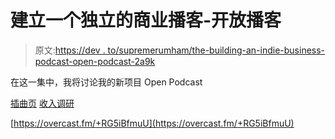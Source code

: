 # 建立一个独立的商业播客-开放播客

> 原文:[https://dev . to/supremerumham/the-building-an-indie-business-podcast-open-podcast-2a9k](https://dev.to/supremerumham/the-building-an-indie-business-podcast-open-podcast-2a9k)

在这一集中，我将讨论我的新项目 Open Podcast

[插曲页](https://baib-podcast.com)
[收入调研](https://revenueresearch.co/)

[https://overcast.fm/+RG5iBfmuU](https://overcast.fm/+RG5iBfmuU)
